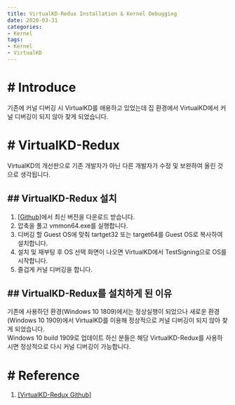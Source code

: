 ```yaml
---
title: VirtualKD-Redux Installation & Kernel Debugging
date: 2020-03-31
categories:
- Kernel
tags:
- Kernel
- VirtualKD
---
```


# # Introduce
기존에 커널 디버깅 시 VirtualKD를 애용하고 있었는데 집 환경에서 VirtualKD에서 커널 디버깅이 되지 않아 찾게 되었습니다.  

# # VirtualKD-Redux
VirtualKD의 개선판으로 기존 개발자가 아닌 다른 개발자가 수정 및 보완하여 올린 것으로 생각됩니다.

## ## VirtualKD-Redux 설치
1. [[Github]](https://github.com/4d61726b/VirtualKD-Redux/releases)에서 최신 버전을 다운로드 받습니다.  
2. 압축을 풀고 vmmon64.exe를 실행합니다.  
3. 디버깅 할 Guest OS에 맞춰 tartget32 또는 target64를 Guest OS로 복사하여 설치합니다.  
4. 설치 및 재부팅 후 OS 선택 화면이 나오면 VirtualKD에서 TestSigning으로 OS를 시작합니다.  
5. 즐겁게 커널 디버깅을 합니다.

## ## VirtualKD-Redux를 설치하게 된 이유
기존에 사용하던 환경(Windows 10 1809)에서는 정상실행이 되었으나 새로운 환경(Windows 10 1909)에서 VirtualKD를 이용해 정상적으로 커널 디버깅이 되지 않아 찾게 되었습니다.  
Windows 10 build 1909로 업데이트 하신 분들은 해당 VirtualKD-Redux를 사용하시면 정상적으로 다시 커널 디버깅이 가능합니다.  

# # Reference
1. [[VirtualKD-Redux Github]](https://github.com/4d61726b/VirtualKD-Redux)



